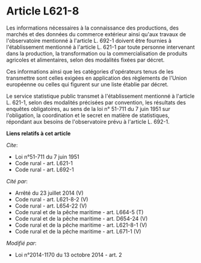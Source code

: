 # Article L621-8

Les informations nécessaires à la connaissance des productions, des marchés et des données du commerce extérieur ainsi qu'aux
travaux de l'observatoire mentionné à l'article L. 692-1 doivent être fournies à l'établissement mentionné à l'article L.
621-1 par toute personne intervenant dans la production, la transformation ou la commercialisation de produits agricoles et
alimentaires, selon des modalités fixées par décret. 

Ces informations ainsi que les catégories d'opérateurs tenus de les transmettre sont celles exigées en application des
règlements de l'Union européenne ou celles qui figurent sur une liste établie par décret. 

Le service statistique public transmet à l'établissement mentionné à l'article L. 621-1, selon des modalités précisées par
convention, les résultats des enquêtes obligatoires, au sens de la loi n° 51-711 du 7 juin 1951 sur l'obligation, la
coordination et le secret en matière de statistiques, répondant aux besoins de l'observatoire prévu à l'article L. 692-1.

**Liens relatifs à cet article**

_Cite_:

  - Loi n°51-711 du 7 juin 1951
  - Code rural - art. L621-1
  - Code rural - art. L692-1

_Cité par_:

  - Arrêté du 23 juillet 2014 (V)
  - Code rural - art. L621-8-2 (V)
  - Code rural - art. L654-22 (V)
  - Code rural et  de la pêche maritime - art. L664-5 (T)
  - Code rural et de la pêche maritime - art. D654-24 (V)
  - Code rural et de la pêche maritime - art. L621-8-1 (V)
  - Code rural et de la pêche maritime - art. L671-1 (V)

_Modifié par_:

  - Loi n°2014-1170 du 13 octobre 2014 - art. 2

